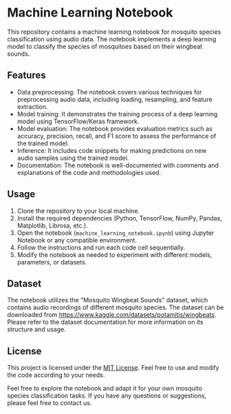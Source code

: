 
# Machine Learning Notebook

This repository contains a machine learning notebook for mosquito species classification using audio data. The notebook implements a deep learning model to classify the species of mosquitoes based on their wingbeat sounds.

## Features

- Data preprocessing: The notebook covers various techniques for preprocessing audio data, including loading, resampling, and feature extraction.
- Model training: It demonstrates the training process of a deep learning model using TensorFlow/Keras framework.
- Model evaluation: The notebook provides evaluation metrics such as accuracy, precision, recall, and F1 score to assess the performance of the trained model.
- Inference: It includes code snippets for making predictions on new audio samples using the trained model.
- Documentation: The notebook is well-documented with comments and explanations of the code and methodologies used.

## Usage

1. Clone the repository to your local machine.
2. Install the required dependencies (Python, TensorFlow, NumPy, Pandas, Matplotlib, Librosa, etc.).
3. Open the notebook (`machine_learning_notebook.ipynb`) using Jupyter Notebook or any compatible environment.
4. Follow the instructions and run each code cell sequentially.
5. Modify the notebook as needed to experiment with different models, parameters, or datasets.

## Dataset

The notebook utilizes the "Mosquito Wingbeat Sounds" dataset, which contains audio recordings of different mosquito species. The dataset can be downloaded from https://www.kaggle.com/datasets/potamitis/wingbeats. Please refer to the dataset documentation for more information on its structure and usage.

## License

This project is licensed under the [MIT License](LICENSE). Feel free to use and modify the code according to your needs.

Feel free to explore the notebook and adapt it for your own mosquito species classification tasks. If you have any questions or suggestions, please feel free to contact us.
